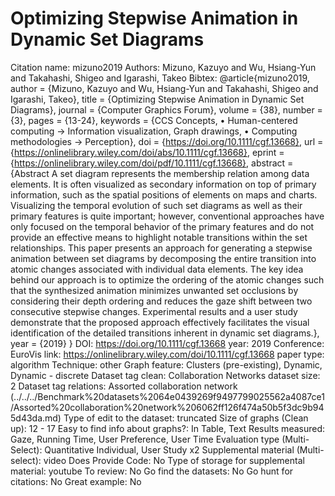 # Optimizing Stepwise Animation in Dynamic Set Diagrams

Citation name: mizuno2019
Authors: Mizuno, Kazuyo and Wu, Hsiang-Yun and Takahashi, Shigeo and Igarashi, Takeo
Bibtex: @article{mizuno2019,
author = {Mizuno, Kazuyo and Wu, Hsiang-Yun and Takahashi, Shigeo and Igarashi, Takeo},
title = {Optimizing Stepwise Animation in Dynamic Set Diagrams},
journal = {Computer Graphics Forum},
volume = {38},
number = {3},
pages = {13-24},
keywords = {CCS Concepts, • Human-centered computing → Information visualization, Graph drawings, • Computing methodologies → Perception},
doi = {https://doi.org/10.1111/cgf.13668},
url = {https://onlinelibrary.wiley.com/doi/abs/10.1111/cgf.13668},
eprint = {https://onlinelibrary.wiley.com/doi/pdf/10.1111/cgf.13668},
abstract = {Abstract A set diagram represents the membership relation among data elements. It is often visualized as secondary information on top of primary information, such as the spatial positions of elements on maps and charts. Visualizing the temporal evolution of such set diagrams as well as their primary features is quite important; however, conventional approaches have only focused on the temporal behavior of the primary features and do not provide an effective means to highlight notable transitions within the set relationships. This paper presents an approach for generating a stepwise animation between set diagrams by decomposing the entire transition into atomic changes associated with individual data elements. The key idea behind our approach is to optimize the ordering of the atomic changes such that the synthesized animation minimizes unwanted set occlusions by considering their depth ordering and reduces the gaze shift between two consecutive stepwise changes. Experimental results and a user study demonstrate that the proposed approach effectively facilitates the visual identification of the detailed transitions inherent in dynamic set diagrams.},
year = {2019}
}
DOI: https://doi.org/10.1111/cgf.13668
year: 2019
Conference: EuroVis
link: https://onlinelibrary.wiley.com/doi/10.1111/cgf.13668
paper type: algorithm
Technique: other
Graph feature: Clusters (pre-existing), Dynamic, Dynamic - discrete
Dataset tag clean: Collaboration Networks
dataset size: 2
Dataset tag relations: Assorted collaboration network (../../../Benchmark%20datasets%2064e0439269f9497799025562a4087ce1/Assorted%20collaboration%20network%206062ff126f474a50b5f3dc9b945d43da.md)
Type of edit to the dataset: truncated
Size of graphs (Clean up): 12 - 17
Easy to find info about graphs?: In Table, Text
Results measured: Gaze, Running Time, User Preference, User Time
Evaluation type (Multi-Select): Quantitative Individual, User Study x2
Supplemental material (Multi-select): video
Does Provide Code: No
Type of storage for supplemental material: youtube
To review: No
Go find the datasets: No
Go hunt for citations: No
Great example: No